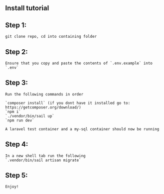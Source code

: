 

## Install tutorial

## Step 1:
    git clone repo, cd into containing folder

## Step 2:
    Ensure that you copy and paste the contents of `.env.example` into `.env`

## Step 3:
    Run the following commands in order
    
    `composer install` (if you dont have it installed go to: https://getcomposer.org/download/)
    `npm i`
    `./vendor/bin/sail up` 
    `npm run dev`

    A laravel test container and a my-sql container should now be running
## Step 4:
    In a new shell tab run the following 
    `.vendor/bin/sail artisan migrate`
## Step 5:
    Enjoy!
